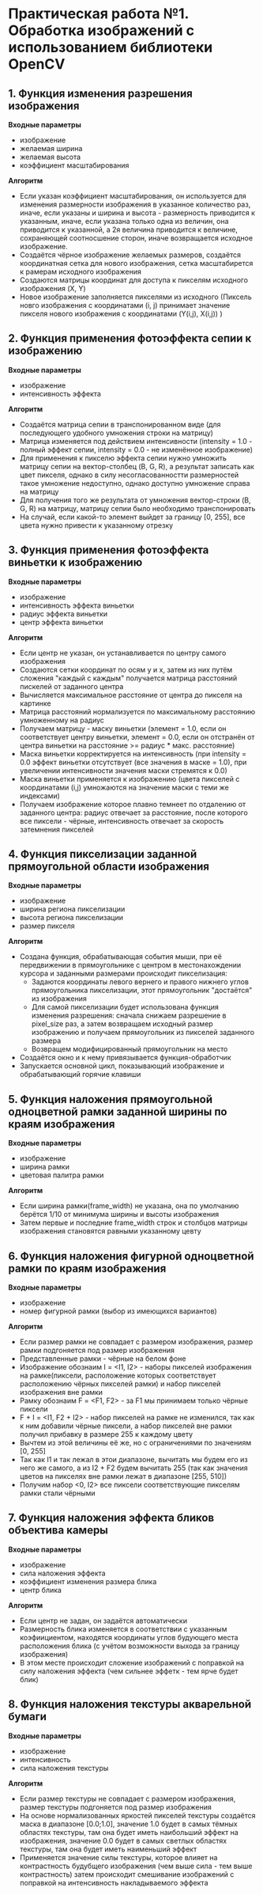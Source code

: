# Практическая работа №1. Обработка изображений с использованием библиотеки OpenCV

## 1. Функция изменения разрешения изображения

**Входные параметры**
 - изображение
 - желаемая ширина
 - желаемая высота
 - коэффициент масштабирования

**Алгоритм**
 - Если указан коэффициент масштабирования, он используется для изменения размерности изображения в    указанное количество раз,
     иначе, если указаны и ширина и высота - размерность приводится к указанным,
     иначе, если указана только одна из величин, она приводится к указанной, а 2я величина приводится к величине, сохраняющей соотносшение сторон,
     иначе возвращается исходное изображение.
 - Создаётся чёрное изображение желаемых размеров, создаётся координатная сетка для нового изображения, сетка масштабирется к рамерам исходного изображения
 - Создаются матрицы координат для доступа к пикселям исходного изображения (X, Y)
 - Новое изображение заполняется пикселями из исходного (Пиксель новго изображения с координатами (i, j) принимает значение пикселя нового изображения с координатами (Y(i,j), X(i,j)) )

## 2. Функция применения фотоэффекта сепии к изображению

**Входные параметры**
 - изображение
 - интенсивность эффекта

**Алгоритм**
 - Создаётся матрица сепии в транспонированном виде (для последующего удобного умножения строки на матрицу)
 - Матрица изменяется под действием интенсивности (intensity = 1.0 - полный эффект сепии, intensity = 0.0 - не изменённое изображение)
 - Для применения к пикселю эффекта сепии нужно умножить матрицу сепии на вектор-столбец (B, G, R), а результат записать как цвет пикселя, однако в силу несогласованностти размерностей такое умножение недоступно, однако доступно умножение справа на матрицу
 - Для получения того же результата от умножения вектор-строки (B, G, R) на матрицу, матрицу сепии было необходимо транспонировать
 - На случай, если какой-то элемент выйдет за границу [0, 255], все цвета нужно привести к указанному отрезку


## 3. Функция применения фотоэффекта виньетки к изображению

**Входные параметры**
 - изображение
 - интенсивность эффекта виньетки
 - радиус эффекта виньетки
 - центр эффекта виньетки

**Алгоритм**
 - Если центр не указан, он устанавливается по центру самого изображения
 - Создаются сетки координат по осям y и x, затем из них путём сложения "каждый с каждым" получается матрица расстояний пискелей от заданного центра
 - Вычисляется максимальное расстояние от центра до пикселя на картинке
 - Матрица расстояний нормализуется по максимальному расстоянию умноженному на радиус
 - Получаем матрицу - маску виньетки (элемент = 1.0, если он соответствует центру виньетки, элемент = 0.0, если он отстранён от центра виньетки на расстояние >= радиус * макс. расстояние)
 - Маска виньетки корректируется на интенсивность (при intensity = 0.0 эффект виньетки отсутствует (все значения в маске = 1.0), при увеличении интенсивности значения маски стремятся к 0.0)
 - Маска виньетки применяется к изображению (цвета пикселей с координатами (i,j) умножаются на значение маски с теми же индексами)
 - Получаем изображение которое плавно темнеет по отдалению от заданного центра: радиус отвечает за расстояние, после которого все пиксели - чёрные, интенсивность отвечает за скорость затемнения пикселей

## 4. Функция пикселизации заданной прямоугольной области изображения

**Входные параметры**
 - изображение
 - ширина региона пикселизации
 - высота региона пикселизации
 - размер пикселя

**Алгоритм**
 - Создана функция, обрабатывающая события мыши, при её передвижении в прямоугольнике с центром в местонахождении курсора и заданными размерами происходит пикселизация:
   - Задаются координаты левого вернего и правого нижнего углов прямоугольника пикселизации, этот прямоугольник "достаётся" из изображения
   - Для самой пикселизации будет использована функция изменения разрешения: сначала снижаем разрешение в pixel_size раз, а затем возвращаем исходный размер изображению и получаем прямоугольник из пикселей заданного размера
   - Возвращем модифицированный прямоугольник на место
 - Создаётся окно и к нему привязывается функция-обработчик
 - Запускается основной цикл, показывающий изображение и обрабатывающий горячие клавиши

## 5. Функция наложения прямоугольной одноцветной рамки заданной ширины по краям изображения

**Входные параметры**
 - изображение
 - ширина рамки
 - цветовая палитра рамки

**Алгоритм**
 - Если ширина рамки(frame_width) не указана, она по умолчанию берётся 1/10 от минимума ширины и высоты изображения
 - Затем первые и последние frame_width строк и столбцов матрицы изображения становятся равными указанному цевту

## 6. Функция наложения фигурной одноцветной рамки по краям изображения

**Входные параметры**
 - изображение
 - номер фигурной рамки (выбор из имеющихся вариантов)

**Алгоритм**
 - Если размер рамки не совпадает с размером изображения, размер рамки подгоняется под размер изображения
 - Представленные рамки - чёрные на белом фоне
 - Изображение обознаим I = <I1, I2> - наборы пикселей изображения на рамке(пиксели, расположение которых соответствует расположению чёрных пикселей рамки) и набор пикселей изображения вне рамки
 - Рамку обознаим F = <F1, F2> - за F1 мы принимаем только чёрные пиксели
 - F + I = <I1, F2 + I2> - набор пикселей на рамке не изменился, так как к ним добавили чёрные пиксели, а набор пикселей вне рамки получил прибавку в размере 255 к каждому цвету
 - Вычтем из этой величины её же, но с ограничениями по значениям [0, 255]
 - Так как I1 и так лежал в этои диапазоне, вычитать мы будем его из него же самого, а из I2 + F2 будем вычитать 255 (так как значения цветов на пикселях вне рамки лежат в диапазоне [255, 510])
 - Получим набор <0, I2> все пиксели соответствующие пикселям рамки стали чёрными

## 7. Функция наложения эффекта бликов объектива камеры

**Входные параметры**
 - изображение
 - сила наложения эффекта
 - коэффициент изменения размера блика
 - центр блика 

**Алгоритм**
 - Если центр не задан, он задаётся автоматически
 - Размерность блика изменяется в соответствии с указанным коэфиициентом, находятся координаты углов будующего места расположения блика (с учётом возможности выхода за границу изображения)
 - В этом месте происходит сложение изображений с поправкой на силу наложения эффекта (чем сильнее эффетк - тем ярче будет блик)

## 8. Функция наложения текстуры акварельной бумаги

**Входные параметры**
 - изображение
 - интенсивность
 - сила наложения текстуры

**Алгоритм**
 - Если размер текстуры не совпадает с размером изображения, размер текстуры подгоняется под размер изображения
 - На основе нормализованных яркостей пикселей текстуры создаётся маска в диапазоне [0.0;1.0], значение 1.0 будет в самых тёмных областях текстуры, там она будет иметь наибольший эффект на изображения, значение 0.0 будет в самых светлых областях текстуры, там она будет иметь наименьший эффект
 - Применяется значение силы текстуры, которое влияет на контрастность будубщего изображения (чем выше сила - тем выше контрастность)
затем происходит смешивание изображений с поправкой на интенсивность накладываемого эффекта


















